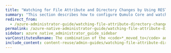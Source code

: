 ```yaml
---
title: "Watching for File Attribute and Directory Changes by Using REST"
summary: "This section describes how to configure Qumulo Core and watch for file attribute and directory changes by using REST."
redirect_from:
  - /azure-administrator-guide/watching-file-attribute-directory-changes/rest.html
permalink: /azure-native-administrator-guide/watching-file-attribute-directory-changes/rest.html
sidebar: azure_native_administrator_guide_sidebar
varConstitutesRename: The combination of the <code>*_moved_to</code> and <code>*_moved_from</code> notification type constitutes the renaming of the listed
include_content: content-reuse/admin-guides/watching-file-attribute-directory-changes/rest.md
---
```


